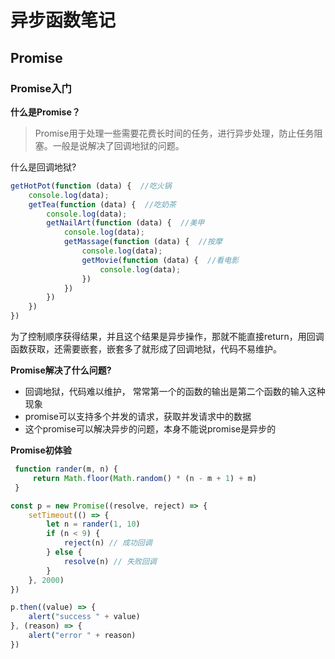 # 异步函数笔记



## Promise

###  Promise入门

**什么是Promise？**

>Promise用于处理一些需要花费长时间的任务，进行异步处理，防止任务阻塞。一般是说解决了回调地狱的问题。

什么是回调地狱?

```js
getHotPot(function (data) {  //吃火锅
    console.log(data);
    getTea(function (data) {  //吃奶茶
        console.log(data);
        getNailArt(function (data) {  //美甲
            console.log(data);
            getMassage(function (data) {  //按摩
                console.log(data);
                getMovie(function (data) {  //看电影
                    console.log(data);
                })
            })
        })
    })
})
```

为了控制顺序获得结果，并且这个结果是异步操作，那就不能直接return，用回调函数获取，还需要嵌套，嵌套多了就形成了回调地狱，代码不易维护。



**Promise解决了什么问题?**

- 回调地狱，代码难以维护， 常常第一个的函数的输出是第二个函数的输入这种现象
- promise可以支持多个并发的请求，获取并发请求中的数据
- 这个promise可以解决异步的问题，本身不能说promise是异步的



**Promise初体验**

```js
 function rander(m, n) {
     return Math.floor(Math.random() * (n - m + 1) + m)
 }

const p = new Promise((resolve, reject) => {
    setTimeout(() => {
        let n = rander(1, 10)
        if (n < 9) {
            reject(n) // 成功回调
        } else {
            resolve(n) // 失败回调
        }
    }, 2000)
})

p.then((value) => {
    alert("success " + value)
}, (reason) => {
    alert("error " + reason)
})
```



